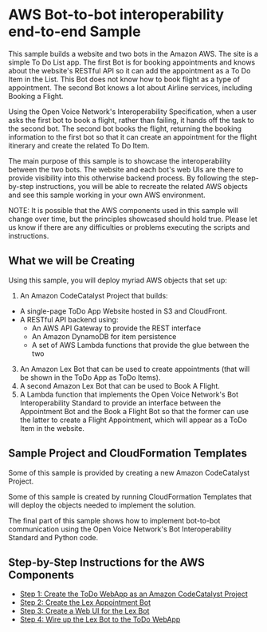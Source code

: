 # AWS Bot-to-bot interoperability end-to-end Sample
This sample builds a website and two bots in the Amazon AWS. The site is a simple To Do List app. The first Bot is for booking appointments and knows about the website's RESTful API so it can add the appointment as a To Do Item in the List. This Bot does not know how to book flight as a type of appointment. The second Bot knows a lot about Airline services, including Booking a Flight. 

Using the Open Voice Network's Interoperability Specification, when a user asks the first bot to book a flight, rather than failing, it hands off the task to the second bot. The second bot books the flight, returning the booking information to the first bot so that it can create an appointment for the flight itinerary and create the related To Do Item.

The main purpose of this sample is to showcase the interoperability between the two bots. The website and each bot's web UIs are there to provide visibility into this otherwise backend process. By following the step-by-step instructions, you will be able to recreate the related AWS objects and see this sample working in your own AWS environment. 

NOTE: It is possible that the AWS components used in this sample will change over time, but the principles showcased should hold true. Please let us know if there are any difficulties or problems executing the scripts and instructions.

## What we will be Creating
Using this sample, you will deploy myriad AWS objects that set up:
 1. An Amazon CodeCatalyst Project that builds:
- A single-page ToDo App Website hosted in S3 and CloudFront.
- A RESTful API backend using:
  - An AWS API Gateway to provide the REST interface
  - An Amazon DynamoDB for item persistence
  - A set of AWS Lambda functions that provide the glue between the two
 3. An Amazon Lex Bot that can be used to create appointments (that will be shown in the ToDo App as ToDo Items).
 4. A second Amazon Lex Bot that can be used to Book A Flight.
 5. A Lambda function that implements the Open Voice Network's Bot Interoperability Standard to provide an interface between the Appointment Bot and the Book a Flight Bot so that the former can use the latter to create a Flight Appointment, which will appear as a ToDo Item in the website.

## Sample Project and CloudFormation Templates
Some of this sample is provided by creating a new Amazon CodeCatalyst Project. 

Some of this sample is created by running CloudFormation Templates that will deploy the objects needed to implement the solution.

The final part of this sample shows how to implement bot-to-bot communication using the Open Voice Network's Bot Interoperability Standard and Python code.

## Step-by-Step Instructions for the AWS Components

- [Step 1: Create the ToDo WebApp as an Amazon CodeCatalyst Project](./Step%201.md)
- [Step 2: Create the Lex Appointment Bot](./Step%202.md)
- [Step 3: Create a Web UI for the Lex Bot](./Step%203.md)
- [Step 4: Wire up the Lex Bot to the ToDo WebApp](./Step%204.md)
